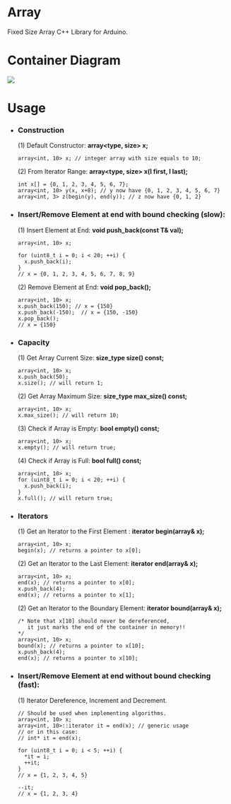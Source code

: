 Array
=====

Fixed Size Array C++ Library for Arduino.

Container Diagram
=====
![](https://raw.githubusercontent.com/rodolfo-picoreti/array/master/array.png)

Usage
=====

- ### Construction

  (1) Default Constructor:   **array\<type, size> x;**
 
      array<int, 10> x; // integer array with size equals to 10;

  (2) From Iterator Range:   **array\<type, size> x(I first, I last);**
  
      int x[] = {0, 1, 2, 3, 4, 5, 6, 7};
      array<int, 10> y(x, x+8); // y now have {0, 1, 2, 3, 4, 5, 6, 7}
      array<int, 3> z(begin(y), end(y)); // z now have {0, 1, 2}     
      

- ### Insert/Remove Element at end with bound checking (slow):

  (1) Insert Element at End:   **void push_back(const T& val);**
  
      array<int, 10> x;
      
      for (uint8_t i = 0; i < 20; ++i) {
        x.push_back(i);
      }
      // x = {0, 1, 2, 3, 4, 5, 6, 7, 8, 9}

  (2) Remove Element at End:   **void pop_back();**
  
      array<int, 10> x;
      x.push_back(150); // x = {150}
      x.push_back(-150);  // x = {150, -150}
      x.pop_back();
      // x = {150}
      

- ### Capacity

  (1) Get Array Current Size:    **size_type size() const;**
      
      array<int, 10> x;
      x.push_back(50); 
      x.size(); // will return 1;
  
  (2) Get Array Maximum Size:    **size_type max_size() const;**
      
      array<int, 10> x;
      x.max_size(); // will return 10;
      
  (3) Check if Array is Empty:    **bool empty() const;**
      
      array<int, 10> x;
      x.empty(); // will return true;
  
  (4) Check if Array is Full:    **bool full() const;**
      
      array<int, 10> x;
      for (uint8_t i = 0; i < 20; ++i) {
        x.push_back(i);
      }
      x.full(); // will return true;
  

- ### Iterators

  (1) Get an Iterator to the First Element :    **iterator begin(array& x);**

      array<int, 10> x; 
      begin(x); // returns a pointer to x[0];
      
  (2) Get an Iterator to the Last Element:    **iterator end(array& x);**

      array<int, 10> x; 
      end(x); // returns a pointer to x[0];
      x.push_back(4);
      end(x); // returns a pointer to x[1];
      
  (2) Get an Iterator to the Boundary Element:    **iterator bound(array& x);**

      /* Note that x[10] should never be dereferenced, 
         it just marks the end of the container in memory!!
      */
      array<int, 10> x; 
      bound(x); // returns a pointer to x[10];
      x.push_back(4);
      end(x); // returns a pointer to x[10];
      
        
- ### Insert/Remove Element at end without bound checking (fast):

  (1) Iterator Dereference, Increment and Decrement. 
   
      // Should be used when implementing algorithms.
      array<int, 10> x;
      array<int, 10>::iterator it = end(x); // generic usage
      // or in this case:
      // int* it = end(x);
      
      for (uint8_t i = 0; i < 5; ++i) {
        *it = i;  
        ++it;
      }
      // x = {1, 2, 3, 4, 5}
      
      --it;
      // x = {1, 2, 3, 4}
